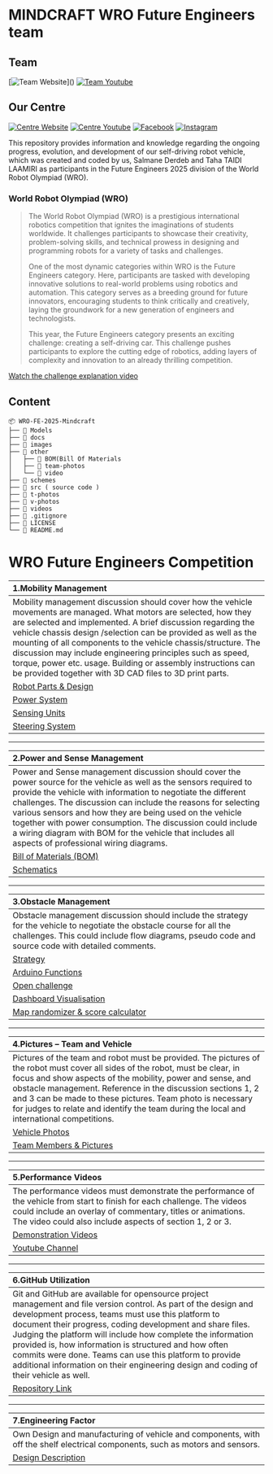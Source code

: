 # MINDCRAFT WRO Future Engineers team
## Team 
[![Team Website](https://img.shields.io/badge/Website-Visit-brightgreen?style=for-the-badge&logo=web&logoColor=white)](\)
[![Team Youtube](https://img.shields.io/badge/Youtube-%23FF0000.svg?style=for-the-badge&logo=Youtube&logoColor=white)](https://www.youtube.com/@MindcraftWRO-kw8vp)


## Our Centre
[![Centre Website](https://img.shields.io/badge/Website-Visit-brightgreen?style=for-the-badge&logo=web&logoColor=white)](https://www.mindcraft.ma/)
[![Centre Youtube](https://img.shields.io/badge/Youtube-%23FF0000.svg?style=for-the-badge&logo=Youtube&logoColor=white)](https://www.youtube.com/@Mindcraftma)
[![Facebook](https://img.shields.io/badge/Facebook-%231877F2.svg?style=for-the-badge&logo=Facebook&logoColor=white)](https://www.facebook.com/mindcraft.ma)
[![Instagram](https://img.shields.io/badge/Instagram-%23E4405F.svg?style=for-the-badge&logo=Instagram&logoColor=white)](https://www.instagram.com/mindcraft.ma)

This repository provides information and knowledge regarding the ongoing progress, evolution, and development of our self-driving robot vehicle, which was created and coded by us, Salmane Derdeb and Taha TAIDI LAAMIRI as participants in the Future Engineers 2025 division of the World Robot Olympiad (WRO).

### World Robot Olympiad (WRO)

> The World Robot Olympiad (WRO) is a prestigious international robotics competition that ignites the imaginations of students worldwide. It challenges participants to showcase their creativity, problem-solving skills, and technical prowess in designing and programming robots for a variety of tasks and challenges.
>
> One of the most dynamic categories within WRO is the Future Engineers category. Here, participants are tasked with developing innovative solutions to real-world problems using robotics and automation. This category serves as a breeding ground for future innovators, encouraging students to think critically and creatively, laying the groundwork for a new generation of engineers and technologists.
>
> This year, the Future Engineers category presents an exciting challenge: creating a self-driving car. This challenge pushes participants to explore the cutting edge of robotics, adding layers of complexity and innovation to an already thrilling competition.

[Watch the challenge explanation video](https://www.youtube.com/watch?v=_J15lf6uhwo&t=2s)


## Content
```
📦 WRO-FE-2025-Mindcraft
├── 📁 Models           
├── 📁 docs
├── 📁 images
├── 📁 other     
│   ├── 📁 BOM(Bill Of Materials 
│   ├── 📁 team-photos 
│   └── 📁 video 
├── 📁 schemes 
├── 📁 src ( source code )
├── 📁 t-photos
├── 📁 v-photos
├── 📁 videos
├── 📄 .gitignore
├── 📄 LICENSE
└── 📄 README.md             
```

# WRO Future Engineers Competition

| **1.Mobility Management**             |
|:---------------------------------------|
| Mobility management discussion should cover how the vehicle movements are managed. What motors are selected, how they are selected and implemented. A brief discussion regarding the vehicle chassis design /selection can be provided as well as the mounting of all components to the vehicle chassis/structure. The discussion may include engineering principles such as speed, torque, power etc. usage. Building or assembly instructions can be provided together with 3D CAD files to 3D print parts.|
| [Robot Parts & Design](https://github.com/DexterTaha/WRO-FE-2025-Mindcraft/tree/60c6af51964cac08a16972d11f31143172ebb7d1/Models)      |
| [Power System]() |
| [Sensing Units]() |
| [Steering System]() |

---

| **2.Power and Sense Management**        |
|:---------------------------------------|
|Power and Sense management discussion should cover the power source for the vehicle as well as the sensors required to provide the vehicle with information to negotiate the different challenges. The discussion can include the reasons for selecting various sensors and how they are being used on the vehicle together with power consumption. The discussion could include a wiring diagram with BOM for the vehicle that includes all aspects of professional wiring diagrams.|
| [Bill of Materials (BOM)]()            |
| [Schematics](https://github.com/DexterTaha/WRO-FE-2025-Mindcraft/tree/8bc0357a20f934db1f0ee246594716c5e9e2c6fb/schemes)                   |

---

| **3.Obstacle Management**               |
|:---------------------------------------|
|Obstacle management discussion should include the strategy for the vehicle to negotiate the obstacle course for all the challenges. This could include flow diagrams, pseudo code and source code with detailed comments.|
| [Strategy]() |
| [Arduino Functions]() |
| [Open challenge]() |
| [Dashboard Visualisation]()|
| [Map randomizer & score calculator]()|

---

| **4.Pictures – Team and Vehicle**       |
|:---------------------------------------|
| Pictures of the team and robot must be provided. The pictures of the robot must cover all sides of the robot, must be clear, in focus and show aspects of the mobility, power and sense, and obstacle management. Reference in the discussion sections 1, 2 and 3 can be made to these pictures. Team photo is necessary for judges to relate and identify the team during the local and international competitions. |
| [Vehicle Photos](https://github.com/DexterTaha/WRO-FE-2024-Mindcraft-International/tree/2bbf1b3f514550d7e91d4fa6e24702a49f4da584/v-photos)           |
| [Team Members & Pictures](https://github.com/DexterTaha/WRO-FE-2024-Mindcraft-International/tree/2bbf1b3f514550d7e91d4fa6e24702a49f4da584/t-photos)             |

---

| **5.Performance Videos**                |
|:---------------------------------------|
| The performance videos must demonstrate the performance of the vehicle from start to finish for each challenge. The videos could include an overlay of commentary, titles or animations. The video could also include aspects of section 1, 2 or 3. |
| [Demonstration Videos](https://github.com/DexterTaha/WRO-FE-2024-Mindcraft-International/tree/2bbf1b3f514550d7e91d4fa6e24702a49f4da584/videos) |
| [Youtube Channel](https://www.youtube.com/@MindcraftWRO-kw8vp)|

---

| **6.GitHub Utilization**                |
|:---------------------------------------|
| Git and GitHub are available for opensource project management and file version control. As part of the design and development process, teams must use this platform to document their progress, coding development and share files. Judging the platform will include how complete the information provided is, how information is structured and how often commits were done. Teams can use this platform to provide additional information on their engineering design and coding of their vehicle as well.|
| [Repository Link](https://github.com/DexterTaha/WRO-FE-2025-Mindcraft) |

---

| **7.Engineering Factor**                |
|:---------------------------------------|
| Own Design and manufacturing of vehicle and components, with off the shelf electrical components, such as motors and sensors. |
| [Design Description]() |
